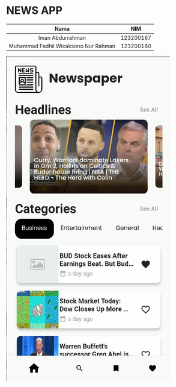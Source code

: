 # NEWS APP

|Nama | NIM |
| :-----: | :---: |
|Iman Abdurrahman | 123200167 |
|Muhammad Fadhil Wicaksono Nur Rahman | 123200160 |

![alt text](https://github.com/Nonstop-Consistency/News_App/blob/master/assets/images/homescreen.jpg?raw=true)
